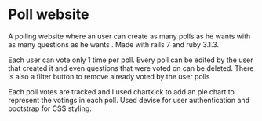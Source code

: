 # Poll website

A polling website where an user can create as many polls as he wants with as many questions as he wants . Made with rails 7 and ruby 3.1.3.

Each user can vote only 1 time per poll. 
Every poll can be edited by the user that created it and even questions that were voted on can be deleted.
There is also a filter button to remove already voted by the user polls

Each poll votes are tracked and I used chartkick to add an pie chart to represent the votings in each poll.
Used devise for user authentication and bootstrap for CSS styling.
